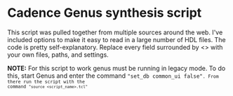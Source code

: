 # Cadence Genus synthesis script
This script was pulled together from multiple sources around the web. I've included options to make it easy to read in a large number of HDL files.
The code is pretty self-explanatory. Replace every field surrounded by <> with your own files, paths, and settings.

**NOTE:** 
For this script to work genus must be running in legacy mode. To do this, start Genus and enter the command <code>"set_db common_ui false"<code>. From there run the script with the command <code>"source <script_name>.tcl"<code>
